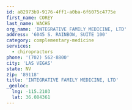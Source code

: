 ```yaml
---
id: a82973b9-9176-4ff1-a0ba-6f6075c4775e
first_name: COREY
last_name: WACHS
org_name: 'INTEGRATIVE FAMILY MEDICINE, LTD'
address: '6045 S. RAINBOW, SUITE 100'
category: complementary-medicine
services:
  - chiropractors
phone: '(702) 562-8800'
city: 'LAS VEGAS'
state: NV
zip: '89118'
title: 'INTEGRATIVE FAMILY MEDICINE, LTD'
_geoloc:
  lng: -115.2103
  lat: 36.084361
---
```

